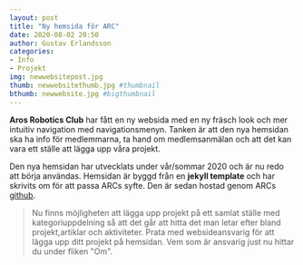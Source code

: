 ```yaml
---
layout: post
title: "Ny hemsida för ARC"
date: 2020-08-02 20:50
author: Gustav Erlandsson
categories: 
- Info
- Projekt
img: newwebsitepost.jpg
thumb: newwebsitethumb.jpg #thumbnail
bthumb: newwebsite.jpg #bigthumbnail
---
```


<b>Aros Robotics Club</b> har fått en ny websida med en ny fräsch look och mer intuitiv navigation med navigationsmenyn. Tanken är att den nya hemsidan ska ha info för medlemmarna, ta hand om medlemsanmälan och att det kan vara ett ställe att lägga upp våra projekt.<!--more-->

Den nya hemsidan har utvecklats under vår/sommar 2020 och är nu redo att börja användas. Hemsidan är byggd från en <b>jekyll template</b> och har skrivits om för att passa ARCs syfte. Den är sedan hostad genom ARCs [github][arcgit].

>Nu finns möjligheten att lägga upp projekt på ett samlat ställe med kategoriuppdelning så att det går att hitta det man letar efter bland projekt,artiklar och aktiviteter. Prata med websideansvarig för att lägga upp ditt projekt på hemsidan. Vem som är ansvarig just nu hittar du under fliken "Om". 

[arcgit]: https://github.com/ARCsweden